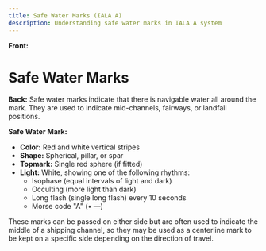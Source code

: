 ```yaml
---
title: Safe Water Marks (IALA A)
description: Understanding safe water marks in IALA A system
---
```


**Front:**
# Safe Water Marks

**Back:**
Safe water marks indicate that there is navigable water all around the mark. They are used to indicate mid-channels, fairways, or landfall positions.

**Safe Water Mark:**
- **Color:** Red and white vertical stripes
- **Shape:** Spherical, pillar, or spar
- **Topmark:** Single red sphere (if fitted)
- **Light:** White, showing one of the following rhythms:
  - Isophase (equal intervals of light and dark)
  - Occulting (more light than dark)
  - Long flash (single long flash) every 10 seconds
  - Morse code "A" (• —)

These marks can be passed on either side but are often used to indicate the middle of a shipping channel, so they may be used as a centerline mark to be kept on a specific side depending on the direction of travel. 
